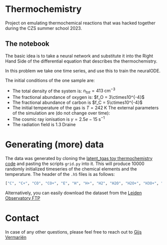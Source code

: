 # Thermochemistry
Project on emulating thermochemical reactions that was hacked together during the CZS summer school 2023. 

## The notebook

The basic idea is to take a neural network and substitute it into the Right Hand Side of the differential
equation that describes the thermochemistry.

In this problem we take one time series, and use this to train the neuralODE.

The initial conditions of the one sample  are:
- The total density of the system is: $n_{tot} = 413 \;\mathrm{cm}^{-3}$
- The fractional abundance of oxygen is: $f_O = 3\ctimes10^{-4}$
- The fractional abundance of carbon is $f_C = 5\ctimes10^{-4}$
- The initial temperature of the gas is $T=242\;\mathrm{K}$
The external parameters of the simulation are (do not change over time):
- The cosmic ray ionisation is $\gamma = 2.5e-15 \;\mathrm{s}^{-1}$
- The radiation field is $1.3\;\mathrm{Draine}$ 


# Generating (more) data
The data was generated by cloning the [latent_tgas toy thermochemistry code](https://bitbucket.org/tgrassi/latent_tgas/src/master/) and
pasting the scripts `grid.py` into it. This will produce 10000 randomly initialized timeseries of 
the chemical elements and the temperature. The header of the `.h5` files is as follows: 
```python
["C", "C+", "CO", "CO+", "E", "H", "H+", "H2", "H2O", "H2O+", "H3O+", "HCO+", "O2", "O+", "OH4", "OH+", "Tgas"]
```

Alternatively, you can easily download the dataset from the [Leiden Observatory FTP](https://ftp.strw.leidenuniv.nl/vermarien/czs23_dataset.tar.gz)


# Contact
In case of any other questions, please feel free to reach out to [Gijs Vermariën](vermarien@strw.leidenuniv.nl)